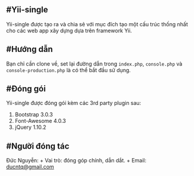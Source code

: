 #Yii-single
---
Yii-single được tạo ra và chia sẻ với mục đích tạo một cấu trúc thống nhất cho các web app xây dựng dựa trên framework Yii.

#Hướng dẫn
---
Bạn chỉ cần clone về, set lại đường dẫn trong ```index.php```, ```console.php``` và ```console-production.php``` là có thể bắt đầu sử dụng.

#Đóng gói
---
Yii-single được đóng gói kèm các 3rd party plugin sau:

1. Bootstrap 3.0.3
2. Font-Awesome 4.0.3
3. jQuery 1.10.2

#Người đóng tác
---
Đức Nguyễn:
    + Vai trò: đóng góp chính, dẫn dắt.
    + Email: ducntq@gmail.com